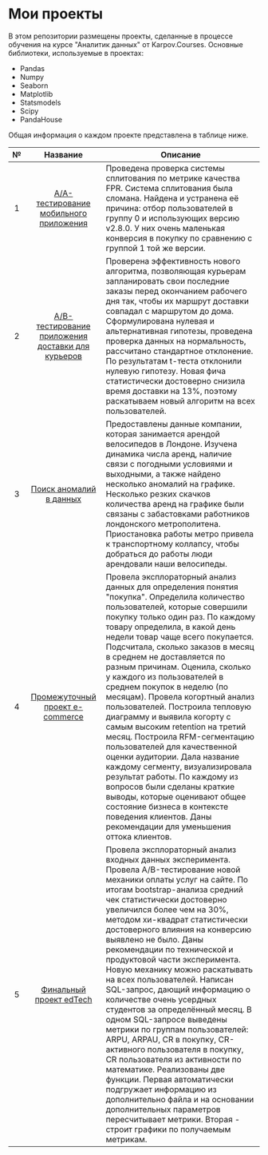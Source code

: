 # Мои проекты
В этом репозитории размещены проекты, сделанные в процессе обучения на курсе "Аналитик данных" от Karpov.Courses.
Основные библиотеки, используемые в проектах:
  - Pandas
  - Numpy
  - Seaborn
  - Matplotlib
  - Statsmodels
  - Scipy
  - PandaHouse

Общая информация о каждом проекте представлена в таблице ниже.

| № | Название        | Описание |
|:-:|:---------------:| -------------|
| 1 | [A/A-тестирование мобильного приложения](https://github.com/agavictoria/pet_projects/blob/main/aa-test.ipynb) | Проведена  проверка системы сплитования по метрике качества FPR. Система сплитования была сломана. Найдена и устранена её причина: отбор пользователей в группу 0 и использующих версию v2.8.0. У них очень маленькая конверсия в покупку по сравнению с группой 1 той же версии.|
|2| [A/B-тестирование приложения доставки для курьеров](https://github.com/agavictoria/pet_projects/blob/main/ab-test_pizza.ipynb)| Проверена эффективность нового алгоритма, позволяющая  курьерам запланировать свои последние заказы перед окончанием рабочего дня так, чтобы их маршрут доставки совпадал с маршрутом до дома. Сформулирована нулевая и альтернативная гипотезы, проведена проверка данных на нормальность, рассчитано стандартное отклонение. По результатам t-теста отклонили нулевую гипотезу. Новая фича статистически достоверно снизила время доставки на 13%, поэтому раскатываем новый алгоритм на всех пользователей.|
|3|[Поиск аномалий в данных](https://github.com/agavictoria/pet_projects/blob/main/bicycle_rent.ipynb)| Предоставлены данные компании, которая занимается арендой велосипедов в Лондоне. Изучена динамика числа аренд, наличие связи с погодными условиями и выходными, а также найдено несколько аномалий на графике. Несколько резких скачков количества аренд на графике были связаны с забастовками работников лондонского метрополитена. Приостановка работы метро привела к транспортному коллапсу, чтобы добраться до работы люди арендовали наши велосипеды. |
|4| [Промежуточный проект e-commerce](https://github.com/agavictoria/pet_projects/blob/main/e-commerce.ipynb) | Провела эксплораторный анализ данных для определения понятия "покупка". Определила количество пользователей, которые совершили покупку только один раз. По каждому товару определила, в какой день недели товар чаще всего покупается. Подсчитала, сколько заказов в месяц в среднем не доставляется по разным причинам. Оценила, сколько у каждого из пользователей в среднем покупок в неделю (по месяцам). Провела когортный анализ пользователей. Построила тепловую диаграмму и выявила когорту с самым высоким retention на третий месяц. Построила RFM-сегментацию пользователей для качественной оценки аудитории. Дала название каждому сегменту, визуализировала результат работы. По каждому из вопросов были сделаны краткие выводы, которые оценивают общее состояние бизнеса в контексте поведения клиентов. Даны рекомендации для уменьшения оттока клиентов.|
|5| [Финальный проект edTech](https://github.com/agavictoria/pet_projects/blob/main/final_project_EdTech.ipynb)| Провела эксплораторный анализ входных данных эксперимента. Провела A/B-тестирование новой механики оплаты услуг на сайте. По итогам bootstrap-анализа средний чек статистически достоверно увеличился более чем на 30%, методом хи-квадрат статистически достоверного влияния на конверсию выявлено не было. Даны рекомендации по технической и продуктовой части эксперимента. Новую механику можно раскатывать на всех пользователей. Написан SQL-запрос, дающий информацию о количестве очень усердных студентов за определённый месяц. В одном SQL-запросе выведены метрики по группам пользователей: ARPU, ARPAU, CR в покупку, CR-активного пользователя в покупку, CR пользователя из активности по математике. Реализованы две функции. Первая автоматически подгружает информацию из дополнительно файла и на основании дополнительных параметров пересчитывает метрики. Вторая - строит графики по получаемым метрикам. |
